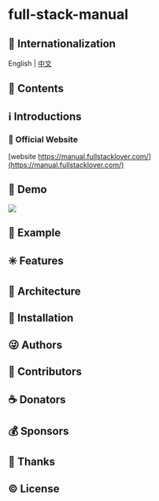 # full-stack-manual

## :large_blue_circle: Internationalization

English | [中文](README_zh.md)

## :book: Contents

## :information_source: Introductions

### :bell: Official Website

[website https://manual.fullstacklover.com/](https://manual.fullstacklover.com/)

## :foggy: Demo
![](https://cdn.jsdelivr.net/gh/misitebao/CDN@master/md/20200827150719.png)

## :large_blue_diamond: Example

## :eight_spoked_asterisk: Features

## :leaves: Architecture

## :gem: Installation

## :stuck_out_tongue_winking_eye: Authors

## :stars: Contributors

## :coffee: Donators

## :moneybag: Sponsors

## :clap: Thanks

## :copyright: License

